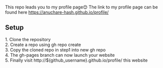 This repo leads you to my profile page😊
The link to my profile page can be found here
https://anuchare-hash.github.io/profile/

<h2>Setup</h2>
1. Clone the repository <br>
2. Create a repo using gh repo create <br>
3. Copy the cloned repo in step1 into new gh repo <br>
4. The gh-pages branch can now launch your website <br>
5. Finally visit http://${github_username}.github.io/profile/ this website

